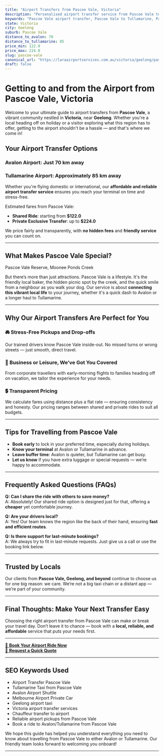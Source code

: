 ```yaml
---
title: "Airport Transfers from Pascoe Vale, Victoria"
description: "Personalised airport transfer service from Pascoe Vale to Avalon and Tullamarine airports. Enjoy a smooth, affordable ride with us!"
keywords: "Pascoe Vale airport transfer, Pascoe Vale to Tullamarine, Pascoe Vale to Avalon, airport taxi Pascoe Vale, private airport transfer Pascoe Vale, shared ride Pascoe Vale, Pascoe Vale transfers, airport shuttle Pascoe Vale, book Pascoe Vale airport taxi, affordable Pascoe Vale airport transfer, Pascoe Vale airport transfer service, airport transfer Geelong, airport transfer Melbourne, Melbourne airport taxi, airport transfers Victoria, Tullamarine airport shuttle, Avalon airport transfers, Melbourne private transfer, airport transport services Melbourne"
state: Victoria
city: Geelong
suburb: Pascoe Vale
distance_to_avalon: 70
distance_to_tullamarine: 85
price_min: 122.0
price_max: 224.0
slug: pascoe-vale
canonical_url: "https://laraairportservices.com.au/victoria/geelong/pascoe-vale/"
draft: false
---
```


# Getting to and from the Airport from Pascoe Vale, Victoria

Welcome to your ultimate guide to airport transfers from **Pascoe Vale**, a vibrant community nestled in **Victoria**, near **Geelong**. Whether you're a local heading off on holiday or a visitor exploring what this region has to offer, getting to the airport shouldn't be a hassle — and that's where we come in!

## Your Airport Transfer Options

### Avalon Airport: Just 70 km away  
### Tullamarine Airport: Approximately 85 km away

Whether you're flying domestic or international, our **affordable and reliable airport transfer service** ensures you reach your terminal on time and stress-free.

Estimated fares from Pascoe Vale:
- **Shared Ride**: starting from **$122.0**
- **Private Exclusive Transfer**: up to **$224.0**

We price fairly and transparently, with **no hidden fees** and **friendly service** you can count on.

---

## What Makes Pascoe Vale Special?

Pascoe Vale Reserve, Moonee Ponds Creek

But there’s more than just attractions. Pascoe Vale is a lifestyle. It's the friendly local baker, the hidden picnic spot by the creek, and the quick smile from a neighbour as you walk your dog. Our service is about **connecting this vibrant local life** to your journey, whether it's a quick dash to Avalon or a longer haul to Tullamarine.

---

## Why Our Airport Transfers Are Perfect for You

### 🚘 Stress-Free Pickups and Drop-offs
Our trained drivers know Pascoe Vale inside-out. No missed turns or wrong streets — just smooth, direct travel.

### 💼 Business or Leisure, We’ve Got You Covered
From corporate travellers with early-morning flights to families heading off on vacation, we tailor the experience for your needs.

### 💲 Transparent Pricing
We calculate fares using distance plus a flat rate — ensuring consistency and honesty. Our pricing ranges between shared and private rides to suit all budgets.

---

## Tips for Travelling from Pascoe Vale

- **Book early** to lock in your preferred time, especially during holidays.
- **Know your terminal** at Avalon or Tullamarine in advance.
- **Leave buffer time**: Avalon is quieter, but Tullamarine can get busy.
- **Let us know** if you have extra luggage or special requests — we’re happy to accommodate.

---

## Frequently Asked Questions (FAQs)

**Q: Can I share the ride with others to save money?**  
A: Absolutely! Our shared ride option is designed just for that, offering a **cheaper** yet comfortable journey.

**Q: Are your drivers local?**  
A: Yes! Our team knows the region like the back of their hand, ensuring **fast and efficient routes**.

**Q: Is there support for last-minute bookings?**  
A: We always try to fit in last-minute requests. Just give us a call or use the booking link below.

---

## Trusted by Locals

Our clients from **Pascoe Vale, Geelong, and beyond** continue to choose us for one big reason: we care. We’re not a big taxi chain or a distant app — we’re part of your community.

---

## Final Thoughts: Make Your Next Transfer Easy

Choosing the right airport transfer from Pascoe Vale can make or break your travel day. Don’t leave it to chance — book with a **local, reliable, and affordable** service that puts your needs first.

---

[📅 **Book Your Airport Ride Now**](https://laraairportservices.square.site/s/appointments)  
[📧 **Request a Quick Quote**](https://laraairportservices.square.site/contact-us)

---

## SEO Keywords Used
- Airport Transfer Pascoe Vale
- Tullamarine Taxi from Pascoe Vale
- Avalon Airport Shuttle
- Melbourne Airport Private Car
- Geelong airport taxi
- Victoria airport transfer services
- Chauffeur transfer to airport
- Reliable airport pickups from Pascoe Vale
- Book a ride to Avalon/Tullamarine from Pascoe Vale

We hope this guide has helped you understand everything you need to know about travelling from Pascoe Vale to either Avalon or Tullamarine. Our friendly team looks forward to welcoming you onboard!

---

